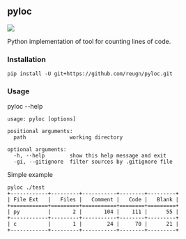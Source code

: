 ## pyloc
[![](https://img.shields.io/badge/python-3.5+-blue.svg)]()

Python implementation of tool for counting lines of code.

### Installation
```
pip install -U git+https://github.com/reugn/pyloc.git
```

### Usage
pyloc --help
```
usage: pyloc [options]

positional arguments:
  path              working directory

optional arguments:
  -h, --help        show this help message and exit
  -gi, --gitignore  filter sources by .gitignore file

```

Simple example
```
pyloc ./test
+------------+---------+-----------+--------+---------+
| File Ext   |   Files |   Comment |   Code |   Blank |
+============+=========+===========+========+=========+
| py         |       2 |       104 |    111 |      55 |
+------------+---------+-----------+--------+---------+
| c          |       1 |        24 |     70 |      21 |
+------------+---------+-----------+--------+---------+

```
